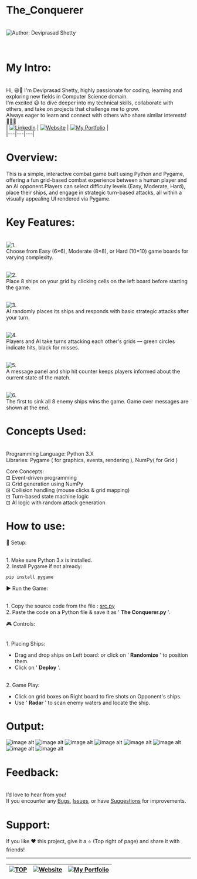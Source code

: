 # The_Conquerer

<br> ![Author: Deviprasad Shetty](https://img.shields.io/badge/Author-💫_Deviprasad%20Shetty-000000?style=for-the-badge&labelColor=white)

<br> 

# My Intro:
<br> Hi, 😃👋 I'm Deviprasad Shetty, highly passionate for coding, learning and exploring new fields in Computer Science domain. 
<br> I'm excited 😃 to dive deeper into my technical skills, collaborate with others, and take on projects that challenge me to grow. 
<br> Always eager to learn and connect with others who share similar interests! 🤗🧑‍💻
<br> 
| [![LinkedIn](https://img.shields.io/badge/LinkedIn-%230077B5?style=for-the-badge&logo=LinkedIn&logoColor=white)](https://linkedin.com/in/deviprasad-shetty-4bba49313) | [![Website](https://img.shields.io/badge/Website-indigo?style=for-the-badge&logo=About.me&logoColor=white)](https://yourwebsite.com/) | [![My Portfolio](https://img.shields.io/badge/My_Portfolio-000?style=for-the-badge&logo=GitHub&logoColor=white)](https://github.com/DeviprasadShetty9833/My_Portfolio)  |                      
|---|---|---|

# Overview:

This is a simple, interactive combat game built using Python and Pygame, offering a fun grid-based combat experience between a human player and an AI opponent.Players can select difficulty levels (Easy, Moderate, Hard), place their ships, and engage in strategic turn-based attacks, all within a visually appealing UI rendered via Pygame.

# Key Features:

<br> ![1.](https://img.shields.io/badge/1.-Difficulty_Levels-34A853?style=for-the-badge&labelColor=white)
<br> Choose from Easy (6×6), Moderate (8×8), or Hard (10×10) game boards for varying complexity.

<br> ![2.](https://img.shields.io/badge/2.-Ship_Placement-34A853?style=for-the-badge&labelColor=white)
<br> Place 8 ships on your grid by clicking cells on the left board before starting the game.

<br> ![3.](https://img.shields.io/badge/3.-AI_Opponent-34A853?style=for-the-badge&labelColor=white)
<br> AI randomly places its ships and responds with basic strategic attacks after your turn.

<br> ![4.](https://img.shields.io/badge/4.-Turn_Based_Gameplay-34A853?style=for-the-badge&labelColor=white)
<br> Players and AI take turns attacking each other's grids — green circles indicate hits, black for misses.

<br> ![5.](https://img.shields.io/badge/5.-Real_Time_Feedback-34A853?style=for-the-badge&labelColor=white)
<br> A message panel and ship hit counter keeps players informed about the current state of the match.

<br> ![6.](https://img.shields.io/badge/6.-Victory_Conditions-34A853?style=for-the-badge&labelColor=white)
<br> The first to sink all 8 enemy ships wins the game. Game over messages are shown at the end.

# Concepts Used:
<br> Programming Language: Python 3.X
<br> Libraries: Pygame ( for graphics, events, rendering ), NumPy( for Grid ) 

Core Concepts:
<br> ⊡⁠ Event-driven programming
<br> ⊡⁠ Grid generation using NumPy
<br> ⊡⁠ Collision handling (mouse clicks & grid mapping)
<br> ⊡⁠ Turn-based state machine logic
<br> ⊡⁠ AI logic with random attack generation

# How to use:

🔧 Setup:

<br> 1. Make sure Python 3.x is installed.
<br> 2. Install Pygame if not already:
```python
pip install pygame
```

▶️ Run the Game:

<br> 1. Copy the source code from the file : [src.py](https://github.com/DeviprasadShetty9833/The_Conquerer/blob/main/src.py)
<br> 2. Paste the code on a Python file & save it as ' **The Conquerer.py** '.

🎮 Controls:

<br> 1. Placing Ships: 
- Drag and drop ships on Left board: or click on ' **Randomize** ' to position them.
- Click on ' **Deploy** '.

<br> 2. Game Play:
- Click on grid boxes on Right board to fire shots on Opponent's ships.
- Use ' **Radar** ' to scan enemy waters and locate the ship.

# Output:

![image alt]()
![image alt]()
![image alt]()
![image alt]()
![image alt]()
![image alt]()
![image alt]()
![image alt]()

# Feedback:
<br> I’d love to hear from you!
<br> If you encounter any [Bugs](https://github.com/DeviprasadShetty9833/Battleship/blob/main/Issue_Template/Bug_report.md), [Issues](https://github.com/DeviprasadShetty9833/Battleship/issues), or have [Suggestions](https://github.com/DeviprasadShetty9833/Battleship/blob/main/Issue_Template/Features_report.md) for improvements.


# Support:
If you like ❤️ this project, give it a ⭐ (Top right of page) and share it with friends!

---

| [![TOP](https://img.shields.io/badge/_🔺_-Navigate_to_TOP_↑_-blue?style=for-the-badge&labelColor=white)](#Overview) | [![Website](https://img.shields.io/badge/Back_to-Website-indigo?style=for-the-badge&logo=About.me&logoColor=white)](https://yourwebsite.com/) |[![My Portfolio](https://img.shields.io/badge/Back_to-My_Portfolio-000?style=for-the-badge&logo=GitHub&logoColor=white)](https://github.com/DeviprasadShetty9833/My_Portfolio) |
|---|---|---|


